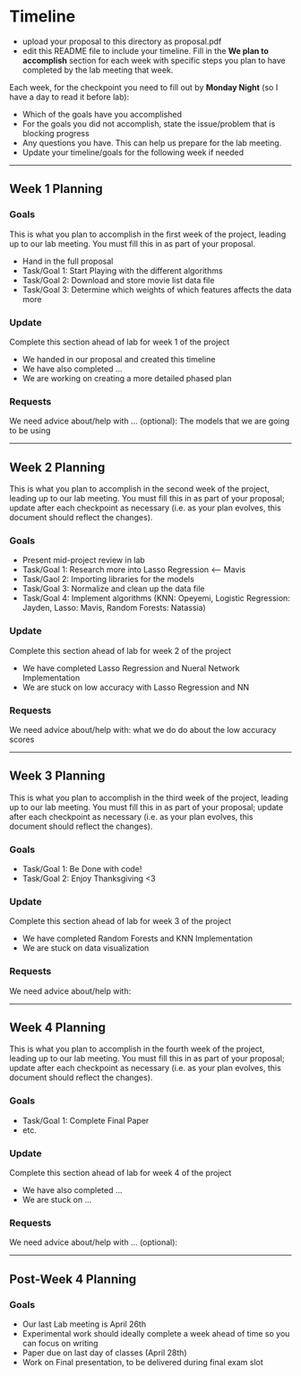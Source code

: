 # Timeline
* upload your proposal to this directory as proposal.pdf
* edit this README file to include your timeline.  Fill in the **We plan to accomplish** section for each week with specific steps you plan to have completed by the lab meeting that week.

Each week, for the checkpoint you need to fill out by **Monday Night** (so I have a day to read it before lab):
* Which of the goals have you accomplished
* For the goals you did not accomplish, state the issue/problem that is blocking progress
* Any questions you have.  This can help us prepare for the lab meeting.
* Update your timeline/goals for the following week if needed

-------
## Week 1 Planning

### Goals ###
This is what you plan to accomplish in the first week of the project, leading up
to our lab meeting.  You must fill this in as part of your proposal.
* Hand in the full proposal
* Task/Goal 1: Start Playing with the different algorithms
* Task/Goal 2: Download and store movie list data file 
* Task/Goal 3: Determine which weights of which features affects the data more 

### Update ###

Complete this section ahead of lab for week 1 of the project
* We handed in our proposal and created this timeline
* We have also completed ...
* We are working on creating a more detailed phased plan

### Requests ###
We need advice about/help with ... (optional): The models that we are going to be using

------
## Week 2 Planning

This is what you plan to accomplish in the second week of the project, leading up
to our lab meeting.  You must fill this in as part of your proposal; update after
each checkpoint as necessary (i.e. as your plan evolves, this document should
reflect the changes). 

### Goals ###

* Present mid-project review in lab
* Task/Goal 1: Research more into Lasso Regression <-- Mavis
* Task/Gaol 2: Importing libraries for the models
* Task/Goal 3: Normalize and clean up the data file
* Task/Goal 4: Implement algorithms (KNN: Opeyemi, Logistic Regression: Jayden, Lasso: Mavis, Random Forests: Natassia)

### Update ###

Complete this section ahead of lab for week 2 of the project
* We have completed Lasso Regression and Nueral Network Implementation 
* We are stuck on low accuracy with Lasso Regression and NN

### Requests ###
We need advice about/help with: what we do do about the low accuracy scores

------
## Week 3 Planning

This is what you plan to accomplish in the third week of the project, leading up
to our lab meeting.  You must fill this in as part of your proposal; update after
each checkpoint as necessary (i.e. as your plan evolves, this document should
reflect the changes). 

### Goals ###

* Task/Goal 1: Be Done with code!
* Task/Goal 2: Enjoy Thanksgiving <3

### Update ###

Complete this section ahead of lab for week 3 of the project

* We have completed Random Forests and KNN Implementation
* We are stuck on data visualization

### Requests ###
We need advice about/help with:


------
## Week 4 Planning

This is what you plan to accomplish in the fourth week of the project, leading up
to our lab meeting.  You must fill this in as part of your proposal; update after
each checkpoint as necessary (i.e. as your plan evolves, this document should
reflect the changes). 

### Goals ###

* Task/Goal 1: Complete Final Paper
* etc.

### Update ###

Complete this section ahead of lab for week 4 of the project

* We have also completed ...
* We are stuck on ...

### Requests ###
We need advice about/help with ... (optional):

------

## Post-Week 4 Planning

### Goals ###

* Our last Lab meeting is April 26th
* Experimental work should ideally complete a week ahead of time so you can focus on writing
* Paper due on last day of classes (April 28th)
* Work on Final presentation, to be delivered during final exam slot

